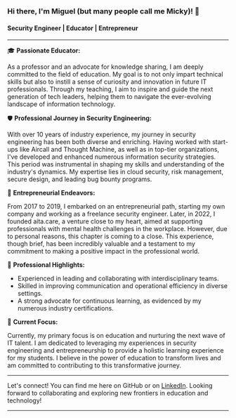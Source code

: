 ### Hi there, I'm Miguel (but many people call me Micky)! 👋

#### Security Engineer | Educator | Entrepreneur

---

🎓 **Passionate Educator:**

As a professor and an advocate for knowledge sharing, I am deeply committed to the field of education. My goal is to not only impart technical skills but also to instill a sense of curiosity and innovation in future IT professionals. Through my teaching, I aim to inspire and guide the next generation of tech leaders, helping them to navigate the ever-evolving landscape of information technology.

🛡 **Professional Journey in Security Engineering:**

With over 10 years of industry experience, my journey in security engineering has been both diverse and enriching. Having worked with start-ups like Aircall and Thought Machine, as well as in top-tier organizations, I've developed and enhanced numerous information security strategies. This period was instrumental in shaping my skills and understanding of the industry's dynamics. My expertise lies in cloud security, risk management, secure design, and leading bug bounty programs.

🚀 **Entrepreneurial Endeavors:**

From 2017 to 2019, I embarked on an entrepreneurial path, starting my own company and working as a freelance security engineer. Later, in 2022, I founded aita.care, a venture close to my heart, aimed at supporting professionals with mental health challenges in the workplace. However, due to personal reasons, this chapter is coming to a close. This experience, though brief, has been incredibly valuable and a testament to my commitment to making a positive impact in the professional world.

💼 **Professional Highlights:**

- Experienced in leading and collaborating with interdisciplinary teams.
- Skilled in improving communication and operational efficiency in diverse settings.
- A strong advocate for continuous learning, as evidenced by my numerous industry certifications.

🌟 **Current Focus:**

Currently, my primary focus is on education and nurturing the next wave of IT talent. I am dedicated to leveraging my experiences in security engineering and entrepreneurship to provide a holistic learning experience for my students. I believe in the power of education to transform lives and am committed to contributing to this transformative journey.

---

Let's connect! You can find me here on GitHub or on  [LinkedIn](https://www.linkedin.com/in/miguel-menendez). Looking forward to collaborating and exploring new frontiers in education and technology!

---

<!--
**menendezjaume/menendezjaume** is a ✨ _special_ ✨ repository because its `README.md` (this file) appears on your GitHub profile.

Here are some ideas to get you started:

- 🔭 I’m currently working on ...
- 🌱 I’m currently learning ...
- 👯 I’m looking to collaborate on ...
- 🤔 I’m looking for help with ...
- 💬 Ask me about ...
- 📫 How to reach me: ...
- 😄 Pronouns: ...
- ⚡ Fun fact: ...
-->
